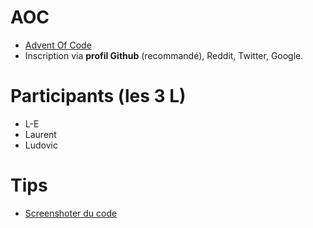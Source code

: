 # AOC

- [Advent Of Code](https://adventofcode.com/)
- Inscription via **profil Github** (recommandé), Reddit, Twitter, Google.

# Participants (les 3 L)

- L-E
- Laurent
- Ludovic

# Tips

- [Screenshoter du code](https://carbon.now.sh/)

